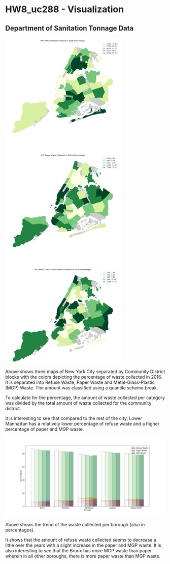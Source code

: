 # HW8_uc288 - Visualization

## Department of Sanitation Tonnage Data

![](./2016_trashratio.png)

Above shows three maps of New York City separated by Community District blocks with the colors depicting the percentage of waste collected in 2016. It is separated into Refuse Waste, Paper Waste and Metal-Glass-Plastic (MGP) Waste. The amount was classified using a quantile scheme break.

To calculate for the percentage, the amount of waste collected per category was divided by the total amount of waste collected for the community district.

It is interesting to see that compared to the rest of the city, Lower Manhattan has a relatively lower percentage of refuse waste and a higher percentage of paper and MGP waste.

![](./borough_trash.png)

Above shows the trend of the waste collected per borough (also in percentages).

It shows that the amount of refuse waste collected seems to decrease a little over the years with a slight increase in the paper and MGP waste. It is also interesting to see that the Bronx has more MGP waste than paper wherein in all other boroughs, there is more paper waste than MGP waste.